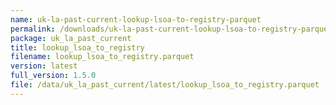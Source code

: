 ```yaml
---
name: uk-la-past-current-lookup-lsoa-to-registry-parquet
permalink: /downloads/uk-la-past-current-lookup-lsoa-to-registry-parquet/latest
package: uk_la_past_current
title: lookup_lsoa_to_registry
filename: lookup_lsoa_to_registry.parquet
version: latest
full_version: 1.5.0
file: /data/uk_la_past_current/latest/lookup_lsoa_to_registry.parquet
---
```

